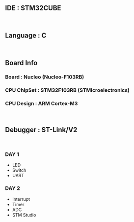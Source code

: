 ## IDE : STM32CUBE

<br>

## Language : C

<br>

## Board Info

### Board : Nucleo (Nucleo-F103RB)
### CPU ChipSet : STM32F103RB (STMicroelectronics)
### CPU Design : ARM Cortex-M3

<br>

## Debugger : ST-Link/V2

<br>


### DAY 1
- LED
- Switch
- UART

### DAY 2
- Interrupt
- Timer
- ADC
- STM Studio